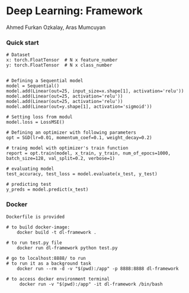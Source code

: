 # Deep Learning: Framework

Ahmed Furkan Ozkalay, Aras Mumcuyan

### Quick start
     
    # Dataset
    x: torch.FloatTensor  # N x feature_number
    y: torch.FloatTensor  # N x class_number
    

    # Defining a Sequential model 
    model = Sequential()
    model.add(Linear(out=25, input_size=x.shape[1], activation='relu'))
    model.add(Linear(out=25, activation='relu'))
    model.add(Linear(out=25, activation='relu'))
    model.add(Linear(out=y.shape[1], activation='sigmoid'))
    
    # Setting loss from modul
    model.loss = LossMSE()
    
    # Defining an optimizer with following parameters 
    opt = SGD(lr=0.01, momentum_coef=0.1, weight_decay=0.2)
    
    # traing model with optimizer's train function
    report = opt.train(model, x_train, y_train, num_of_epocs=1000, batch_size=128, val_split=0.2, verbose=1)
    
    # evaluating model
    test_accuracy, test_loss = model.evaluate(x_test, y_test)
    
    # predicting test 
    y_preds = model.predict(x_test)
    
### Docker 

    Dockerfile is provided
    
    # to build docker-image: 
        docker build -t dl-framework .
    
    # to run test.py file 
        docker run dl-framework python test.py
    
    # go to localhost:8888/ to run 
    # to run it as a background task 
        docker run --rm -d -v "$(pwd):/app" -p 8888:8888 dl-framework
    
    # to access docker environment terminal
         docker run -v "$(pwd):/app" -it dl-framework /bin/bash
     
 